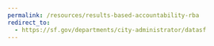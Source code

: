 ```yaml
---
permalink: /resources/results-based-accountability-rba
redirect_to:
  - https://sf.gov/departments/city-administrator/datasf
---
```

